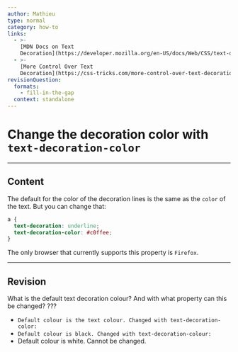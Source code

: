 ```yaml
---
author: Mathieu
type: normal
category: how-to
links:
  - >-
    [MDN Docs on Text
    Decoration](https://developer.mozilla.org/en-US/docs/Web/CSS/text-decoration){documentation}
  - >-
    [More Control Over Text
    Decoration](https://css-tricks.com/more-control-over-text-decoration/){website}
revisionQuestion:
  formats:
    - fill-in-the-gap
  context: standalone
---
```


# Change the decoration color with `text-decoration-color`


---

## Content

The default for the color of the decoration lines is the same as the `color` of the text. But you can change that:

```css
a {
  text-decoration: underline;
  text-decoration-color: #c0ffee;
}
```

The only browser that currently supports this property is `Firefox`.


---

## Revision

What is the default text decoration colour? And with what property can this be changed? ???

- `Default colour is the text colour. Changed with text-decoration-color:`
- `Default colour is black. Changed with text-decoration-colour:`
- Default colour is white. Cannot be changed.
